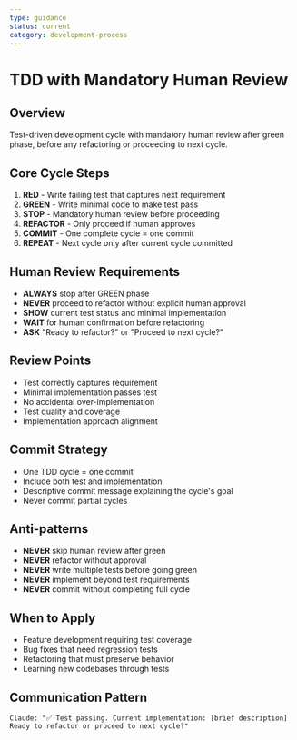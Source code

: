 ```yaml
---
type: guidance
status: current
category: development-process
---
```


# TDD with Mandatory Human Review

## Overview
Test-driven development cycle with mandatory human review after green phase, before any refactoring or proceeding to next cycle.

## Core Cycle Steps
1. **RED** - Write failing test that captures next requirement
2. **GREEN** - Write minimal code to make test pass
3. **STOP** - Mandatory human review before proceeding
4. **REFACTOR** - Only proceed if human approves
5. **COMMIT** - One complete cycle = one commit
6. **REPEAT** - Next cycle only after current cycle committed

## Human Review Requirements
- **ALWAYS** stop after GREEN phase
- **NEVER** proceed to refactor without explicit human approval
- **SHOW** current test status and minimal implementation
- **WAIT** for human confirmation before refactoring
- **ASK** "Ready to refactor?" or "Proceed to next cycle?"

## Review Points
- Test correctly captures requirement
- Minimal implementation passes test
- No accidental over-implementation
- Test quality and coverage
- Implementation approach alignment

## Commit Strategy
- One TDD cycle = one commit
- Include both test and implementation
- Descriptive commit message explaining the cycle's goal
- Never commit partial cycles

## Anti-patterns
- **NEVER** skip human review after green
- **NEVER** refactor without approval
- **NEVER** write multiple tests before going green
- **NEVER** implement beyond test requirements
- **NEVER** commit without completing full cycle

## When to Apply
- Feature development requiring test coverage
- Bug fixes that need regression tests
- Refactoring that must preserve behavior
- Learning new codebases through tests

## Communication Pattern
```
Claude: "✅ Test passing. Current implementation: [brief description]
Ready to refactor or proceed to next cycle?"